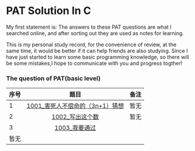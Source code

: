 # PAT Solution In C
My first statement is: The answers to these PAT questions are what I searched online, and after sorting out they are used as notes for learning.

This is my personal study record, for the convenience of review, at the same time, it would be better if it can help friends are also studying. Since I have just started to learn some basic programming knowledge, so there will be some mistakes,I hope to communicate with you and progress togther!


### The question of PAT(basic level)
序号|题目|备注
---|:--:|---:
1|[1001_害死人不偿命的（3n+1）猜想](https://github.com/AAM0903/PAT-Basic-Level-Solution-In-C/blob/master/%E9%A2%98%E7%9B%AE%E9%9B%86/1001_%E5%AE%B3%E6%AD%BB%E4%BA%BA%E4%B8%8D%E5%81%BF%E5%91%BD%E7%9A%84%EF%BC%883n%2B1%EF%BC%89%E7%8C%9C%E6%83%B3.c)|暂无
2|[1002_写出这个数](https://github.com/AAM0903/PAT-Basic-Level-Solution-In-C/blob/master/%E9%A2%98%E7%9B%AE%E9%9B%86/1002_%E5%86%99%E5%87%BA%E8%BF%99%E4%B8%AA%E6%95%B0.c)|暂无
3|[1003_我要通过](https://github.com/AAM0903/PAT-Basic-Level-Solution-In-C/blob/master/1003_%E6%88%91%E8%A6%81%E9%80%9A%E8%BF%87)
|暂无
